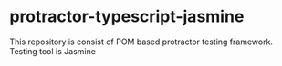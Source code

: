 # protractor-typescript-jasmine
This repository is consist of POM based protractor testing framework. Testing tool is Jasmine
